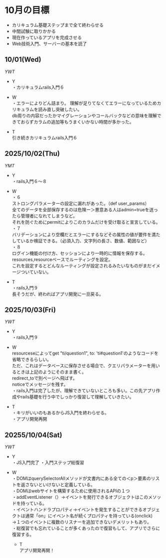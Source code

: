 # 10月の目標
* カリキュラム基礎ステップまで全て終わらせる   
* 中間試験に取りかかる
* 現在作っているアプリを完成させる   
* Web技術入門、サーバーの基本を読了   

## 10/01(Wed)
*YWT*   
   
* Y   
・カリキュラムrails入門６   

* W   
・エラーによりどん詰まり。
理解が足りてなくてエラーになっているためカリキュラムを読み直し突破したい。   
db周りの内容だったかマイグレーションやコールバックなどの意味を理解できておらずカラムの追加等もうまくいかない時間が多かった。   

* T   
引き続きカリキュラムrails入門６    


## 2025/10/02(Thu)
*YMT*   
* Y   
・rails入門６〜８   
   
* W   
・６   
ストロングパラメーターの設定に漏れがあった。（def user_params）   
全てのデータを全部保存するのは危険ー＞悪意ある人はadmin=trueを送ったら管理者になれてしまうなど。   
それを防ぐためにpermitによりこのカラムだけを受け取ると宣言している。   
・７   
バリデーションにより空欄だとエラーにするなどその属性の値が要件を満たしているか検証できる。（必須入力、文字列の長さ、数値、範囲など）   
・８    
ログイン機能の付け方、セッションにより一時的に情報を保存する。   
resources,resourceベースでルーティングを設定。   
これを設定するとどんなルーティングが設定されるみたいなものがまだイメージついていない。   
   
* T   
・rails入門９   
長そうだが、終わればアプリ開発に一旦戻る。   


## 2025/10/03(Fri)
*YWT*   
* Y   
・rails入門９   
   
* W   
   resourceseによってget "ti/question1", to: 'ti#question1'のようなコードを省略できるらしい。   
   ただ、これはデータベースに保存させる場合で、クエリパラメーターを用いるときは上記のようにそのまま書く。   
   redirect_toで別ページへ飛ばす。   
   noticeでメッセージを残す。   
   ・rails入門は完了したが、理解できていないところも多い。この先アプリ作成やrails基礎を行う中でしっかり復習して理解していきたい。   

* T   
・キリがいいのもあるからJS入門を終わらせる。   
・アプリ開発再開   

## 20255/10/04(Sat)
*YWT*   

* Y   
・JS入門完了
・入門ステップ総復習   
   
* W   
   ・DOMはquerySelectorAllメソッドが文書内にある全ての＜p＞要素のリストを返さないといけないと定義している。   
   ・DOMはwebサイトを構築するために使用されるAPIの１つ   
   ・addEventListener（）→イベントを発行できるオブジェクトはこのメソッドを持っている。   
   ・イベントハンドラプロパティ→イベントを発生することができるオブジェクトは通常「on」にイベント名が続くプロパティを持っている(onclick)   
   →１つのイベントに複数のリスナーを追加できないデメリットもあり。   
   ・総復習でも忘れていることが多くあったので復習もして、アプリでさらに復習する。
      
   * T   
   アプリ開発再開！   

   